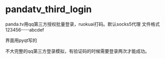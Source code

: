 # pandatv_third_login
panda.tv用qq第三方授权批量登录，ruokuai打码。默认socks5代理
文件格式
123456----abcdef

界面用pyqt写的

不大完整的qq第三方登录模拟，有验证码的时候需要登录两次才能成功。
